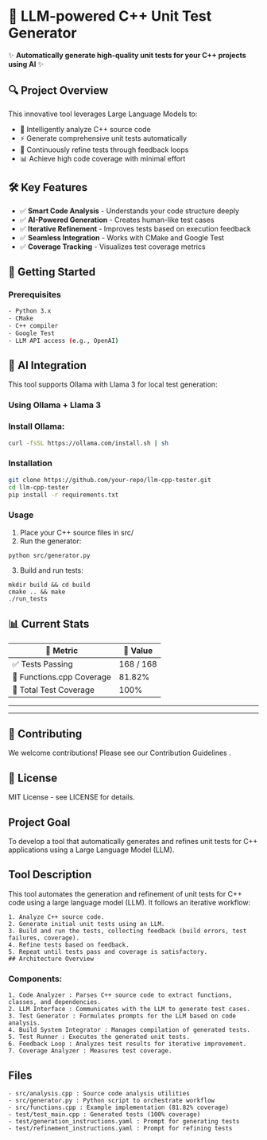 # 🚀 LLM-powered C++ Unit Test Generator

✨ **Automatically generate high-quality unit tests for your C++ projects using AI** ✨

## 🔍 Project Overview
This innovative tool leverages Large Language Models to:
- 🧠 Intelligently analyze C++ source code
- ⚡ Generate comprehensive unit tests automatically
- 🔄 Continuously refine tests through feedback loops
- 📊 Achieve high code coverage with minimal effort

## 🛠️ Key Features
- ✅ **Smart Code Analysis** - Understands your code structure deeply
- ✅ **AI-Powered Generation** - Creates human-like test cases
- ✅ **Iterative Refinement** - Improves tests based on execution feedback
- ✅ **Seamless Integration** - Works with CMake and Google Test
- ✅ **Coverage Tracking** - Visualizes test coverage metrics

## 🚀 Getting Started
### Prerequisites
```bash
- Python 3.x
- CMake
- C++ compiler
- Google Test
- LLM API access (e.g., OpenAI)
```
## 🤖 AI Integration
This tool supports Ollama with Llama 3 for local test generation:

### Using Ollama + Llama 3
### Install Ollama:
```bash
curl -fsSL https://ollama.com/install.sh | sh
```

### Installation
```bash
git clone https://github.com/your-repo/llm-cpp-tester.git
cd llm-cpp-tester
pip install -r requirements.txt
```
### Usage
1. Place your C++ source files in src/
2. Run the generator:
```
python src/generator.py
```
3. Build and run tests:
```
mkdir build && cd build
cmake .. && make
./run_tests
```
## 📊 Current Stats

| 🧩 **Metric**              | 🔢 **Value**   |
|---------------------------|----------------|
| ✅ Tests Passing           | 168 / 168      |
| 📄 Functions.cpp Coverage  | 81.82%         |
| 🧪 Total Test Coverage     | 100%           |

---



---    
 
## 🤝 Contributing
We welcome contributions! Please see our Contribution Guidelines .

## 📜 License
MIT License - see LICENSE for details.

## Project Goal
To develop a tool that automatically generates and refines unit tests for C++ applications using a Large Language Model (LLM).

## Tool Description
This tool automates the generation and refinement of unit tests for C++ code using a large language model (LLM). It follows an iterative workflow:
```
1. Analyze C++ source code.
2. Generate initial unit tests using an LLM.
3. Build and run the tests, collecting feedback (build errors, test failures, coverage).
4. Refine tests based on feedback.
5. Repeat until tests pass and coverage is satisfactory.
## Architecture Overview
```
### Components:
```
1. Code Analyzer : Parses C++ source code to extract functions, classes, and dependencies.
2. LLM Interface : Communicates with the LLM to generate test cases.
3. Test Generator : Formulates prompts for the LLM based on code analysis.
4. Build System Integrator : Manages compilation of generated tests.
5. Test Runner : Executes the generated unit tests.
6. Feedback Loop : Analyzes test results for iterative improvement.
7. Coverage Analyzer : Measures test coverage.
```
## Files
```
- src/analysis.cpp : Source code analysis utilities
- src/generator.py : Python script to orchestrate workflow
- src/functions.cpp : Example implementation (81.82% coverage)
- test/test_main.cpp : Generated tests (100% coverage)
- test/generation_instructions.yaml : Prompt for generating tests
- test/refinement_instructions.yaml : Prompt for refining tests
```
